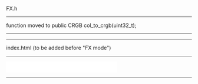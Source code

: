 
FX.h

------
function moved to public
CRGB 
      col_to_crgb(uint32_t);

------
------

index.html (to be added before "FX mode")

------
<iframe id="lv" scrolling="no" src="/liveview" style="
    border-style: none;
    align-content: center;
    scroll-behavior: auto;
    width: fit-content;
    height: 30px;
    "></iframe>
    
------
